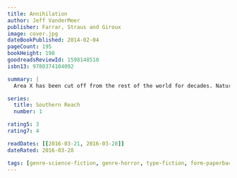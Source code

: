 ```yaml
---
title: Annihilation
author: Jeff VanderMeer
publisher: Farrar, Straus and Giroux
image: cover.jpg
dateBookPublished: 2014-02-04
pageCount: 195
bookHeight: 198
goodreadsReviewId: 1598148510
isbn13: 9780374104092

summary: |
  Area X has been cut off from the rest of the world for decades. Nature has reclaimed the last vestiges of human civilization. The first expedition returned with reports of a pristine, Edenic landscape; the second expedition ended in mass suicide, the third in a hail of gunfire as its members turned on one another. The members of the eleventh expedition returned as shadows of their former selves, and within weeks, all had died of cancer. In Annihilation, the first volume of Jeff VanderMeer's Southern Reach Trilogy, we join the twelfth expedition. The group is made up of four women: an anthropologist; a surveyor; a psychologist, the de facto leader; and our narrator, a biologist. Their mission is to map the terrain, record all observations of their surroundings and of one another, and, above all, avoid being contaminated by Area X itself.

series:
  title: Southern Reach
  number: 1

rating5: 3
rating7: 4

readDates: [[2016-03-21, 2016-03-28]]
dateRated: 2016-03-28

tags: [genre-science-fiction, genre-horror, type-fiction, form-paperback]
---
```

